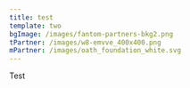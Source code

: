 ```yaml
---
title: test
template: two
bgImage: /images/fantom-partners-bkg2.png
tPartner: /images/w8-emvve_400x400.png
mPartner: /images/oath_foundation_white.svg
---
```


Test
